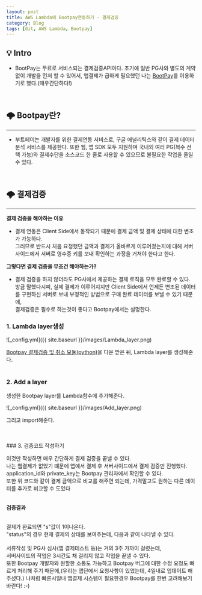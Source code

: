 ```yaml
---
layout: post
title: AWS Lambda에 Bootpay연동하기 - 결제검증
category: Blog
tags: [Git, AWS Lambda, Bootpay]
---
```

## 💡 Intro
- BootPay는 무료로 서비스되는 결제검증API이다. 초기에 일반 PG사와 별도의 계약없이 개발을 먼저 할 수 있어서, 앱결제가 급하게 필요했던 나는 [BootPay](https://docs.bootpay.co.kr)를 이용하기로 했다.(매우간단하다!)
<br>

## 🌩 Bootpay란?
---------------------------------------
- 부트페이는 개발자를 위한 결제연동 서비스로, 구글 애널리틱스와 같이 결제 데이터 분석 서비스를 제공한다. 또한 웹, 앱 SDK 모두 지원하며 국내외 여러 PG(복수 선택 가능)와 결제수단을 소스코드 한 줄로 사용할 수 있으므로 불필요한 작업을 줄일 수 있다.
<br>

## 🌩 결제검증
---------------------------------------
**결제 검증을 해야하는 이유**
- 결제 연동은 Client Side에서 동작되기 때문에 결제 금액 및 결제 상태에 대한 변조가 가능하다.<br>
그러므로 반드시 처음 요청했던 금액과 결제가 올바르게 이루어졌는지에 대해 서버사이드에서 서버로 영수증 키를 보내 확인하는 과정을 거쳐야 한다고 한다.

**그렇다면 결제 검증을 무조건 해야하는가?**
- 결제 검증을 하지 않더라도 PG사에서 제공하는 결제 로직을 모두 완료할 수 있다.<br>
방금 말했다시피, 실제 결제가 이루어지지만 Client Side에서 언제든 변조된 데이터를 구현하신 서버로 보내 부정적인 방법으로 구매 완료 데이터를 보낼 수 있기 때문에,<br>
결제검증은 필수로 하는것이 좋다고 Bootpay에서는 설명한다.

### 1. Lambda layer생성
![_config.yml]({{ site.baseurl }}/images/Lambda_layer.png)

[Bootpay 결제검증 및 취소 모듈(python)](https://github.com/bootpay/server_python)을 다운 받은 뒤, Lambda layer를 생성해준다.
<br>
<br>
### 2. Add a layer

생성한 Bootpay layer를 Lambda함수에 추가해준다.

![_config.yml]({{ site.baseurl }}/images/Add_layer.png)

그리고 import해준다.

<script src="https://gist.github.com/liampoet/68ee37108f40218d4bb02569760f9770.js"></script>
<br>
<br>
### 3. 검증코드 작성하기
<script src="https://gist.github.com/liampoet/1411491dd7db55df67987bb9327c4d15.js"></script>

이것만 작성하면 매우 간단하게 결제 검증을 끝낼 수 있다.<br>
나는 웹결제가 없었기 떄문에 앱에서 결제 후 서버사이드에서 결제 검증만 진행했다.<br>
application_id와 private_key는 Bootpay 관리자에서 확인할 수 있다.<br>
또한 위 코드와 같이 결제 금액으로 비교를 해주면 되는데, 가격말고도 원하는 다른 데이터를 추가로 비교할 수 도있다<br>
<br>

**검증결과**
<script src="https://gist.github.com/liampoet/090c67f98babb85aa1eb85d222a9b37c.js"></script>
<br>
결제가 완료되면 "s"값이 1이나온다.<br>
"status"의 경우 현재 결제의 상태를 보여주는데, 다음과 같이 나타낼 수 있다.
<br>
<script src="https://gist.github.com/liampoet/ca6a854498eeb95dccbd2eac2f703c24.js"></script>
<br>
서류작성 및 PG사 심사(앱 결제테스트 등)는 거의 3주 가까이 걸렸는데,<br>
서버사이드의 작업은 3시간도 채 걸리지 않고 작업을 끝낼 수 있다.<br>
또한 Bootpay 개발자와 원할한 소통도 가능하고 Bootpay 버그에 대한 수정 요청도 빠르게 처리해 주기 때문에,(우리는 앱단에서 요청사항이 있었는데, 4일내로 업데이트 해주셨다.)
나처럼 빠른시일내 앱결제 시스템이 필요한경우 Bootpay를 한번 고려해보기 바란다! :-)
